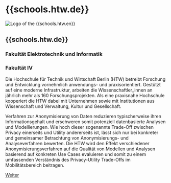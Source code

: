 <div id="htw" class="component-school">

# {{schools.htw.de}}

<div>

![Logo of the {{schools.htw.en}}]({{schools.htw.logo}})

<div>

## {{schools.htw.de}}
### Fakultät Elektrotechnik und Informatik
### Fakultät IV

</div>

</div>

Die Hochschule für Technik und Wirtschaft Berlin (HTW) betreibt Forschung und Entwicklung vornehmlich anwendungs- und praxisorientiert. Gestützt auf eine moderne Infrastruktur, arbeiten die Wissenschaftler_innen an jährlich mehr als 160 Forschungsprojekten. Als eine praxisnahe Hochschule kooperiert die HTW dabei mit Unternehmen sowie mit Institutionen aus Wissenschaft und Verwaltung, Kultur und Gesellschaft. 

Verfahren zur Anonymisierung von Daten reduzieren typischerweise ihren Informationsgehalt und erschweren somit potenziell datenbasierte Analysen und Modellierungen. Wie hoch dieser sogenannte Trade-Off zwischen Privacy einerseits und Utility andererseits ist, lässt sich nur bei konkreter und gemeinsamer Betrachtung von Anonymisierungs- und Analyseverfahren bewerten. Die HTW wird den Effekt verschiedener Anonymisierungsverfahren auf die Qualität von Modellen und Analysen basierend auf konkreten Use Cases evaluieren und somit zu einem umfassenden Verständnis des Privacy-Utility Trade-Offs im Mobilitätsbereich beitragen.


<div class="justify-end my-0">
    <a href="/partners/htw" class="border border-green text-green text-xl py-1 px-4 cursor-pointer hover:bg-green hover:text-white">Weiter</a>
</div>

</div>

